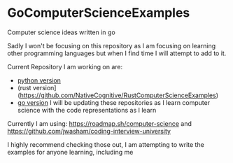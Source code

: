 # GoComputerScienceExamples
Computer science ideas written in go

Sadly I won't be focusing on this repository as I am focusing on learning other programming languages but when I find time I will attempt to add to it.

Current Repository I am working on are:
- [python version](https://github.com/NativeCognitive/PyComputerScienceExamples)
- (rust version](https://github.com/NativeCognitive/RustComputerScienceExamples)
- [go version](https://github.com/NativeCognitive/GoComputerScienceExamples)
I will be updating these repositories as I learn computer science with the code representations as I learn

Currently I am using:
https://roadmap.sh/computer-science
and
https://github.com/jwasham/coding-interview-university

I highly recommend checking those out, I am attempting to write the examples for anyone learning, including me
